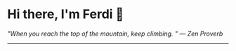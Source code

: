 <h1>Hi there, I'm Ferdi 👋</h1>

<p><em>
  "When you reach the top of the mountain, keep climbing. " — Zen Proverb
</em></p>

---
